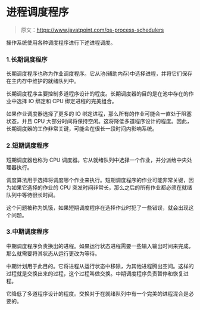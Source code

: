 # 进程调度程序

> 原文：<https://www.javatpoint.com/os-process-schedulers>

操作系统使用各种调度程序进行下述进程调度。

### 1.长期调度程序

长期调度程序也称为作业调度程序。它从池(辅助内存)中选择进程，并将它们保存在主内存中维护的就绪队列中。

长期调度程序主要控制多道程序设计的程度。长期调度器的目的是在池中存在的作业中选择 IO 绑定和 CPU 绑定进程的完美组合。

如果作业调度器选择了更多的 IO 绑定进程，那么所有的作业可能会一直处于阻塞状态，并且 CPU 大部分时间将保持空闲。这将降低多道程序设计的程度。因此，长期调度器的工作非常关键，可能会在很长一段时间内影响系统。

### 2.短期调度程序

短期调度器也称为 CPU 调度器。它从就绪队列中选择一个作业，并分派给中央处理器执行。

调度算法用于选择将调度哪个作业来执行。短期调度程序的作业可能非常关键，因为如果它选择的作业的 CPU 突发时间非常长，那么之后的所有作业都必须在就绪队列中等待很长时间。

这个问题被称为饥饿，如果短期调度程序在选择作业时犯了一些错误，就会出现这个问题。

### 3.中期调度程序

中期调度程序负责换出的进程。如果运行状态进程需要一些输入输出时间来完成，那么就需要将其状态从运行更改为等待。

中期计划用于此目的。它将进程从运行状态中移除，为其他进程腾出空间。这样的过程就是交换出来的过程，这个过程叫做交换。中期调度程序负责暂停和恢复进程。

它降低了多道程序设计的程度。交换对于在就绪队列中有一个完美的进程混合是必要的。